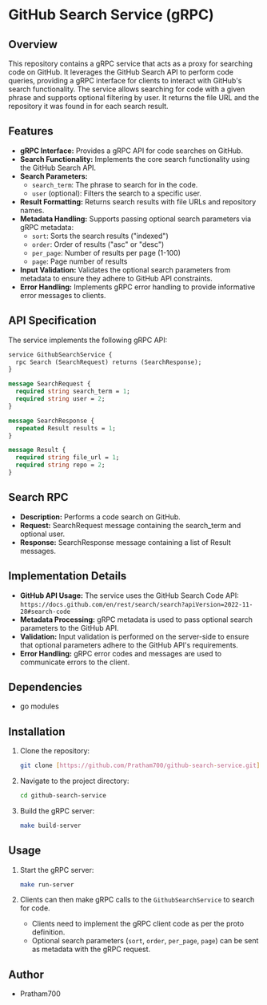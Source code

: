 # GitHub Search Service (gRPC)

## Overview

This repository contains a gRPC service that acts as a proxy for searching code on GitHub. It leverages the GitHub Search API to perform code queries, providing a gRPC interface for clients to interact with GitHub's search functionality. The service allows searching for code with a given phrase and supports optional filtering by user. It returns the file URL and the repository it was found in for each search result.

## Features

* **gRPC Interface:** Provides a gRPC API for code searches on GitHub.
* **Search Functionality:** Implements the core search functionality using the GitHub Search API.
* **Search Parameters:**
    * `search_term`: The phrase to search for in the code.
    * `user` (optional): Filters the search to a specific user.
* **Result Formatting:** Returns search results with file URLs and repository names.
* **Metadata Handling:** Supports passing optional search parameters via gRPC metadata:
    * `sort`: Sorts the search results ("indexed")
    * `order`: Order of results ("asc" or "desc")
    * `per_page`: Number of results per page (1-100)
    * `page`: Page number of results
* **Input Validation:** Validates the optional search parameters from metadata to ensure they adhere to GitHub API constraints.
* **Error Handling:** Implements gRPC error handling to provide informative error messages to clients.

## API Specification

The service implements the following gRPC API:

```protobuf
service GithubSearchService {
  rpc Search (SearchRequest) returns (SearchResponse);
}

message SearchRequest {
  required string search_term = 1;
  required string user = 2;
}

message SearchResponse {
  repeated Result results = 1;
}

message Result {
  required string file_url = 1;
  required string repo = 2;
}
```
## Search RPC
- **Description:** Performs a code search on GitHub.
- **Request:** SearchRequest message containing the search_term and optional user.
- **Response:** SearchResponse message containing a list of Result messages.

## Implementation Details

* **GitHub API Usage:** The service uses the GitHub Search Code API: `https://docs.github.com/en/rest/search/search?apiVersion=2022-11-28#search-code`
* **Metadata Processing:** gRPC metadata is used to pass optional search parameters to the GitHub API.
* **Validation:** Input validation is performed on the server-side to ensure that optional parameters adhere to the GitHub API's requirements.
* **Error Handling:** gRPC error codes and messages are used to communicate errors to the client.

## Dependencies

* go modules

## Installation

1.  Clone the repository:

    ```bash
    git clone [https://github.com/Pratham700/github-search-service.git](https://github.com/Pratham700/github-search-service.git)
    ```

2.  Navigate to the project directory:

    ```bash
    cd github-search-service
    ```

3.  Build the gRPC server:

    ```bash
    make build-server
    ```

## Usage

1.  Start the gRPC server:

    ```bash
    make run-server
    ```

2.  Clients can then make gRPC calls to the `GithubSearchService` to search for code.

    * Clients need to implement the gRPC client code as per the proto definition.
    * Optional search parameters (`sort`, `order`, `per_page`, `page`) can be sent as metadata with the gRPC request.

## Author

* Pratham700
